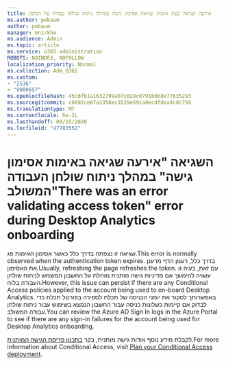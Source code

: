 ```yaml
---
title: אירעה שגיאה בעת אימות שגיאת אסימון גישה במהלך ניתוח שולחן עבודה על הסיפון
ms.author: pebaum
author: pebaum
manager: mnirkhe
ms.audience: Admin
ms.topic: article
ms.service: o365-administration
ROBOTS: NOINDEX, NOFOLLOW
localization_priority: Normal
ms.collection: Adm_O365
ms.custom:
- "2536"
- "9000657"
ms.openlocfilehash: 45c6fb1a1632799a07c028c0791b6b8e77635293
ms.sourcegitcommit: c6692ce0fa1358ec3529e59ca0ecdfdea4cdc759
ms.translationtype: MT
ms.contentlocale: he-IL
ms.lasthandoff: 09/15/2020
ms.locfileid: "47783552"
---
```

# <a name="there-was-an-error-validating-access-token-error-during-desktop-analytics-onboarding"></a><span data-ttu-id="098ed-102">השגיאה "אירעה שגיאה באימות אסימון גישה" במהלך ניתוח שולחן העבודה המשולב</span><span class="sxs-lookup"><span data-stu-id="098ed-102">"There was an error validating access token" error during Desktop Analytics onboarding</span></span>

<span data-ttu-id="098ed-103">שגיאה זו נצפתה בדרך כלל כאשר אסימון האימות פג.</span><span class="sxs-lookup"><span data-stu-id="098ed-103">This error is normally observed when the authentication token expires.</span></span> <span data-ttu-id="098ed-104">בדרך כלל, רענון הדף מרענן את האסימון.</span><span class="sxs-lookup"><span data-stu-id="098ed-104">Usually, refreshing the page refreshes the token.</span></span> <span data-ttu-id="098ed-105">עם זאת, בעיה זו עשויה להימשך אם מדיניות גישה מותנית מוחלת על החשבון המשמש לניתוח שולחן העבודה בלוח.</span><span class="sxs-lookup"><span data-stu-id="098ed-105">However, this issue can persist if there are any Conditional Access policies applied to the account being used to on-board Desktop Analytics.</span></span> <span data-ttu-id="098ed-106">באפשרותך לסקור את יומני הכניסה של תכלת לספירה בפורטל תכלת כדי לבדוק אם קיימות כשלונות כניסה עבור החשבון הנמצא בשימוש עבור ניתוח שולחן עבודה המשולב.</span><span class="sxs-lookup"><span data-stu-id="098ed-106">You can review the Azure AD Sign In logs in the Azure Portal to see if there are any sign-in failures for the account being used for Desktop Analytics onboarding.</span></span>

<span data-ttu-id="098ed-107">לקבלת מידע נוסף אודות גישה מותנית, בקר [בתכנון פריסת הגישה המותנית](https://docs.microsoft.com/azure/active-directory/conditional-access/plan-conditional-access).</span><span class="sxs-lookup"><span data-stu-id="098ed-107">For more information about Conditional Access, visit [Plan your Conditional Access deployment](https://docs.microsoft.com/azure/active-directory/conditional-access/plan-conditional-access).</span></span>